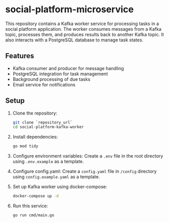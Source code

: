 # social-platform-microservice

This repository contains a Kafka worker service for processing tasks in a social platform application. The worker consumes messages from a Kafka topic, processes them, and produces results back to another Kafka topic. It also interacts with a PostgreSQL database to manage task states.

## Features

- Kafka consumer and producer for message handling
- PostgreSQL integration for task management
- Background processing of due tasks
- Email service for notifications

## Setup

1. Clone the repository:

   ```bash
   git clone `repository_url`
   cd social-platform-kafka-worker
   ```

2. Install dependencies:

   ```bash
   go mod tidy
   ```

3. Configure environment variables:
   Create a `.env` file in the root directory using `.env.example` as a template.

4. Configure config.yaml:
   Create a `config.yaml` file in `/config` directory using `config.example.yaml` as a template.

5. Set up Kafka worker using docker-compose:

   ```bash
   docker-compose up -d
   ```

6. Run this service:

   ```bash
   go run cmd/main.go
   ```
